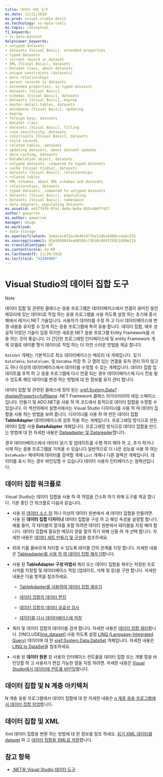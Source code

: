 ```yaml
---
title: 데이터 세트 도구
ms.date: 11/21/2018
ms.prod: visual-studio-dev15
ms.technology: vs-data-tools
ms.topic: conceptual
f1_keywords:
- vs.data.DataSet
helpviewer_keywords:
- untyped datasets
- datasets [Visual Basic], extended properties
- typed datasets
- current record in dataset
- XML [Visual Basic], datasets
- DataSet class, about datasets
- unique constraints (datasets)
- data relationships
- parent records in datasets
- extended properties, in typed datasets
- datasets [Visual Basic]
- schemas [Visual Basic], datasets
- datasets [Visual Basic], msprop
- master-detail tables, datasets
- databases [Visual Basic], updating
- msprop
- foreign keys, datasets
- DataSet class
- datasets [Visual Basic], filling
- case sensitivity, datasets
- constraints [Visual Basic], datasets
- child records
- related tables, datasets
- updating datasets, about dataset updates
- data caching, datasets
- DataRelation object, datasets
- untyped datasets, compared to typed datasets
- cache [Visual Studio], datasets
- datasets [Visual Basic], relationships
- related tables
- XML schemas, about XML schemas and datasets
- relationships, datasets
- typed datasets, compared to untyped datasets
- datasets [Visual Basic], populating
- datasets [Visual Basic], namespace
- data adapters, populating datasets
ms.assetid: ee57f4f6-9fe1-4e0a-be9a-955c486ff427
author: gewarren
ms.author: gewarren
manager: douge
ms.workload:
- data-storage
ms.openlocfilehash: 3a8a1ac0f2ac4e4b147fbe11dba8d88ccea4c255
ms.sourcegitcommit: 81e9d90843ead658bc73b30c869f25921d99e116
ms.translationtype: HT
ms.contentlocale: ko-KR
ms.lasthandoff: 11/26/2018
ms.locfileid: "52304989"
---
```

# <a name="dataset-tools-in-visual-studio"></a>Visual Studio의 데이터 집합 도구

> [!NOTE]
> 데이터 집합 및 관련된 클래스는 응용 프로그램은 데이터베이스에서 연결이 끊어진 동안 메모리에 있는 데이터로 작업 하는 응용 프로그램을 사용 하도록 설정 하는 초기에 종사해에서 레거시.NET 기술입니다. 사용자가 데이터를 수정 하 고 다시 데이터베이스에 변경 내용을 유지할 수 있게 하는 응용 프로그램에 특히 유용 합니다. 데이터 집합, 매우 성공적 이었던 기술이 입증 하지만 새로운.NET 응용 프로그램 Entity Framework를 사용 하는 것이 좋습니다. 더 간단한 프로그래밍 인터페이스에 및 entity Framework 개체 모델로 테이블 형식 데이터로 작업 하는 더 자연 스러운 방법을 제공 합니다.

`DataSet` 개체는 기본적으로 최소 데이터베이스는 메모리 내 개체입니다. 있기 `DataTable`, `DataColumn`, 및 `DataRow` 저장 하 고 열려 있는 연결을 유지 관리 하지 않고도 하나 이상의 데이터베이스에서 데이터를 수정할 수 있는 개체입니다. 데이터 집합 업데이트를 추적 하 고 응용 프로그램에 다시 연결 되는 경우 데이터베이스에 다시 전송 될 수 있도록 해당 데이터를 변경 하는 방법에 대 한 정보를 유지 관리 합니다.

데이터 집합 및 관련된 클래스에 정의 된는 <xref:System.Data?displayProperty=fullName> .NET Framework 클래스 라이브러리의 네임 스페이스입니다. 만들기 및 ADO.NET을 사용 하 여 코드에서 동적으로 데이터 집합을 수정할 수 있습니다. 이 섹션의에서 설명서에서는 Visual Studio 디자이너를 사용 하 여 데이터 집합을 사용 하는 방법을 보여 줍니다. 디자이너를 사용 하 여 만든 데이터 집합 **TableAdapter** 데이터베이스와 상호 작용 하는 개체입니다. 프로그래밍 방식으로 만든 데이터 집합 사용 **DataAdapter** 개체입니다. 프로그래밍 방식으로 데이터 집합을 만드는 방법에 대 한 자세한 내용은 [Dataadapter 및 Datareader](/dotnet/framework/data/adonet/dataadapters-and-datareaders)합니다.

경우 데이터베이스에서 데이터 읽기 및 업데이트를 수행 하지 해야 하 고, 추가 하거나 삭제 하는 응용 프로그램을 가져올 수 있습니다 일반적으로 더 나은 성능을 사용 하 여는 `DataReader` 제네릭에 데이터를 검색할 개체 `List` 개체나 다른 컬렉션 개체입니다. 데이터를 표시 하는 경우 바인딩할 수 있습니다 데이터 사용자 인터페이스는 컬렉션입니다.

## <a name="dataset-workflow"></a>데이터 집합 워크플로

Visual Studio는 데이터 집합을 사용 하 여 작업을 간소화 하기 위해 도구를 제공 합니다. 기본 종단 간 워크플로 다음과 같습니다.

- 사용 된 [데이터 소스 창](add-new-data-sources.md#data-sources-window) 하나 이상의 데이터 원본에서 새 데이터 집합을 만들려면. 사용 된 **데이터 집합 디자이너** 데이터 집합을 구성 하 고 해당 속성을 설정할 합니다. 예를 들어, 각 테이블의 열과를 포함 하려면 데이터 원본에서 테이블을 지정 해야 합니다. 데이터 집합에 필요한 메모리 양을 절약 하기 위해 신중 하 게 선택 합니다. 자세한 내용은 [데이터 세트 만들기 및 구성](../data-tools/create-and-configure-datasets-in-visual-studio.md)을 참조하세요.

- 외래 키를 올바르게 처리할 수 있도록 테이블 간의 관계를 지정 합니다. 자세한 내용은 [Tableadapter를 사용 하 여 데이터 집합 채우기](../data-tools/fill-datasets-by-using-tableadapters.md)합니다.

- 사용 된 **TableAdapter 구성 마법사** 쿼리 또는 데이터 집합을 채우는 저장된 프로시저를 지정할 및 데이터베이스 작업 (업데이트, 삭제 및 등)을 구현 합니다. 자세한 내용은 다음 항목을 참조하세요.

    - [TableAdapter를 사용하여 데이터 집합 채우기](../data-tools/fill-datasets-by-using-tableadapters.md)

    - [데이터 집합의 데이터 편집](../data-tools/edit-data-in-datasets.md)

    - [데이터 집합의 데이터 유효성 검사](../data-tools/validate-data-in-datasets.md)

    - [데이터를 다시 데이터베이스에 저장](../data-tools/save-data-back-to-the-database.md)

- 쿼리 및 데이터 집합의 데이터를 검색 합니다. 자세한 내용은 [데이터 집합 쿼리](../data-tools/query-datasets.md)합니다. [!INCLUDE[linq_dataset](../data-tools/includes/linq_dataset_md.md)] 사용 하도록 설정 [LINQ (Language-Integrated Query)](/dotnet/csharp/linq/) 데이터에 대 한 <xref:System.Data.DataSet> 개체입니다. 자세한 내용은 [LINQ to DataSet](/dotnet/framework/data/adonet/linq-to-dataset)을 참조하세요.

- 사용 된 **데이터 원본** 창 사용자 인터페이스 컨트롤을 데이터 집합 또는 개별 열을 바인딩할 하 고 사용자가 편집 가능한 열을 지정 하려면. 자세한 내용은 [Visual Studio에서 데이터에 컨트롤 바인딩](../data-tools/bind-controls-to-data-in-visual-studio.md)합니다.

## <a name="datasets-and-n-tier-architecture"></a>데이터 집합 및 N 계층 아키텍처

N 계층 응용 프로그램에서 데이터 집합에 대 한 자세한 내용은 [n 계층 응용 프로그램에서 데이터 집합 작업](../data-tools/work-with-datasets-in-n-tier-applications.md)합니다.

## <a name="datasets-and-xml"></a>데이터 집합 및 XML

Xml 데이터 집합을 변환 하는 방법에 대 한 정보를 참조 하세요. [읽기 XML 데이터를 dataset](../data-tools/read-xml-data-into-a-dataset.md) 하 고 [데이터 집합을 XML로 저장](../data-tools/save-a-dataset-as-xml.md)합니다.

## <a name="see-also"></a>참고 항목

- [.NET용 Visual Studio 데이터 도구](../data-tools/visual-studio-data-tools-for-dotnet.md)